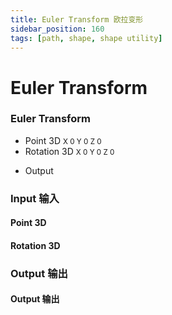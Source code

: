 ```yaml
---
title: Euler Transform 欧拉变形
sidebar_position: 160
tags: [path, shape, shape utility]
---
```


# Euler Transform

<div className="patch-container">
    <div className="patch processor">
        <h3>Euler Transform</h3>
        <ul className="inputs">
            <li>Point 3D <small> X <span>0</span> Y <span>0</span> Z <span>0</span></small></li>
            <li>Rotation 3D <small> X <span>0</span> Y <span>0</span> Z <span>0</span></small></li>
        </ul>
        <ul className="outputs">
            <li>Output <span></span></li>
        </ul>
    </div>
</div>

<div className="port-descriptions">
<div className="inputs">

### Input 输入

#### Point 3D

#### Rotation 3D


</div>
<div className="outputs">

### Output 输出

#### Output 输出


</div>
</div>
